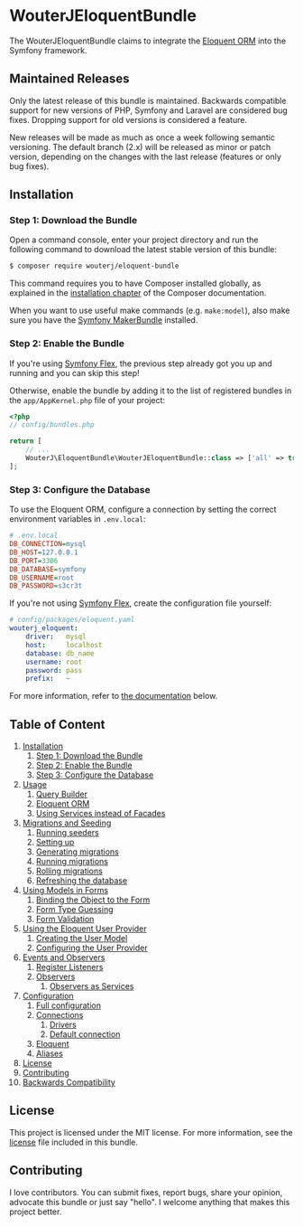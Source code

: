 # WouterJEloquentBundle

The WouterJEloquentBundle claims to integrate the [Eloquent ORM][eloquent]
into the Symfony framework.


## Maintained Releases

Only the latest release of this bundle is maintained. Backwards
compatible support for new versions of PHP, Symfony and Laravel are
considered bug fixes. Dropping support for old versions is considered a
feature.

New releases will be made as much as once a week following semantic
versioning. The default branch (2.x) will be released as minor or patch
version, depending on the changes with the last release (features or
only bug fixes).


## Installation

### Step 1: Download the Bundle

Open a command console, enter your project directory and run the
following command to download the latest stable version of this bundle:

```bash
$ composer require wouterj/eloquent-bundle
```

This command requires you to have Composer installed globally, as explained
in the [installation chapter][composer] of the Composer documentation.

When you want to use useful make commands (e.g. ``make:model``), also
make sure you have the [Symfony MakerBundle][maker-bundle] installed.


### Step 2: Enable the Bundle

If you're using [Symfony Flex][symfony-flex], the previous step already got
you up and running and you can skip this step!

Otherwise, enable the bundle by adding it to the list of registered
bundles in the `app/AppKernel.php` file of your project:

```php
<?php
// config/bundles.php

return [
    // ...
    WouterJ\EloquentBundle\WouterJEloquentBundle::class => ['all' => true],
];
```


### Step 3: Configure the Database

To use the Eloquent ORM, configure a connection by setting the correct
environment variables in `.env.local`:

```ini
# .env.local
DB_CONNECTION=mysql
DB_HOST=127.0.0.1
DB_PORT=3306
DB_DATABASE=symfony
DB_USERNAME=root
DB_PASSWORD=s3cr3t
```

If you're not using [Symfony Flex][symfony-flex], create the configuration file
yourself:

```yaml
# config/packages/eloquent.yaml
wouterj_eloquent:
    driver:   mysql
    host:     localhost
    database: db_name
    username: root
    password: pass
    prefix:   ~
```

For more information, refer to [the documentation](#table-of-content) below.


## Table of Content

1. [Installation](#installation)
    1. [Step 1: Download the Bundle](#step-1-download-the-bundle)
    1. [Step 2: Enable the Bundle](#step-2-enable-the-bundle)
    1. [Step 3: Configure the Database](#step-3-configure-the-database)
1. [Usage](docs/usage.rst)
    1. [Query Builder](docs/usage.rst#query-builder)
    1. [Eloquent ORM](docs/usage.rst#eloquent-orm)
    1. [Using Services instead of Facades](docs/usage.rst#using-services-instead-of-facades)
1. [Migrations and Seeding](docs/migrations.rst)
    1. [Running seeders](docs/migrations.rst#running-seeders)
    1. [Setting up](docs/migrations.rst#setting-up)
    1. [Generating migrations](docs/migrations.rst#generating-migrations)
    1. [Running migrations](docs/migrations.rst#running-migrations)
    1. [Rolling migrations](docs/migrations.rst#rolling-back-migrations)
    1. [Refreshing the database](docs/migrations.rst#refreshing-the-database)
1. [Using Models in Forms](docs/forms.rst)
    1. [Binding the Object to the Form](docs/forms.rst#binding-the-object-to-the-form)
    1. [Form Type Guessing](docs/forms.rst#form-type-guessing)
    1. [Form Validation](docs/forms.rst#form-validation)
1. [Using the Eloquent User Provider](docs/security.rst)
    1. [Creating the User Model](docs/security.rst#creating-the-user-model)
    1. [Configuring the User Provider](docs/security.rst#configuring-the-user-provider)
1. [Events and Observers](docs/events.rst)
    1. [Register Listeners](docs/events.rst#register-listeners)
    1. [Observers](docs/events.rst#observers)
        1. [Observers as Services](docs/events.rst#observers-as-services)
1. [Configuration](docs/configuration.rst)
    1. [Full configuration](docs/configuration.rst#full-configuration)
    1. [Connections](docs/configuration.rst#connections)
        1. [Drivers](docs/configuration.rst#drivers)
        1. [Default connection](docs/configuration.rst#default-connection)
    1. [Eloquent](docs/configuration.rst#eloquent)
    1. [Aliases](docs/configuration.rst#aliases)
1. [License][license]
1. [Contributing](#contributing)
1. [Backwards Compatibility](#backwards-compatibility)


## License

This project is licensed under the MIT license. For more information, see the
[license][license] file included in this bundle.


## Contributing

I love contributors. You can submit fixes, report bugs, share your opinion,
advocate this bundle or just say "hello". I welcome anything that makes this
project better.


[serializer]: http://symfony.com/doc/current/components/serializer.html
[maker-bundle]: https://symfony.com/doc/current/bundles/SymfonyMakerBundle/index.html
[eloquent]: http://laravel.com/docs/database
[composer]: https://getcomposer.org/doc/00-intro.md
[symfony-flex]: https://symfony.com/doc/current/setup/flex.html
[license]: LICENSE
